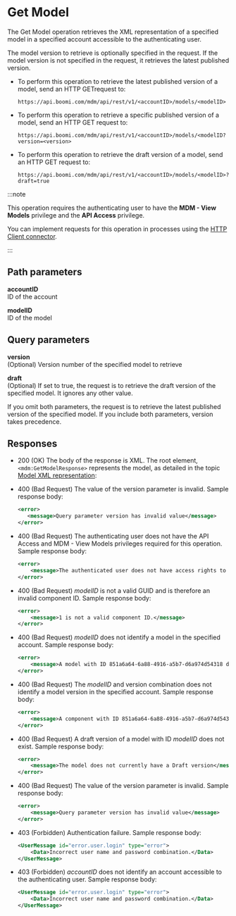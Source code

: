 # Get Model 

<head>
  <meta name="guidename" content="DataHub"/>
  <meta name="context" content="GUID-3077a85c-c5d3-46ef-96b8-588fe8133858"/>
</head>

The Get Model operation retrieves the XML representation of a specified model in a specified account accessible to the authenticating user.

The model version to retrieve is optionally specified in the request. If the model version is not specified in the request, it retrieves the latest published version.

-   To perform this operation to retrieve the latest published version of a model, send an HTTP GETrequest to:

    `https://api.boomi.com/mdm/api/rest/v1/<accountID>/models/<modelID>`

-   To perform this operation to retrieve a specific published version of a model, send an HTTP GET request to:

    `https://api.boomi.com/mdm/api/rest/v1/<accountID>/models/<modelID?version=<version>`

-   To perform this operation to retrieve the draft version of a model, send an HTTP GET request to:

    `https://api.boomi.com/mdm/api/rest/v1/<accountID>/models/<modelID>?draft=true`


:::note

This operation requires the authenticating user to have the **MDM - View Models** privilege and the **API Access** privilege.

You can implement requests for this operation in processes using the [HTTP Client connector](/docs/Atomsphere/Integration/Connectors/r-atm-HTTP_Client_connector_d64af80e-febe-4cd2-89ad-e3d0fc53c502.md).

:::

## Path parameters 

**accountID**  
ID of the account

**modelID**  
ID of the model



## Query parameters

**version**  
(Optional) Version number of the specified model to retrieve

**draft**  
(Optional) If set to true, the request is to retrieve the draft version of the specified model. It ignores any other value.

If you omit both parameters, the request is to retrieve the latest published version of the specified model. If you include both parameters, version takes precedence.


## Responses 

-   200 \(OK\) The body of the response is XML. The root element, `<mdm:GetModelResponse>` represents the model, as detailed in the topic [Model XML representation](hub-Model_XML_representation_69d11108-f18a-4f07-9fc6-4cbd6b468449.md):

-   400 \(Bad Request\) The value of the version parameter is invalid. Sample response body:

    ```xml
    <error>
       <message>Query parameter version has invalid value</message>
    </error>
    
    ```
- 400 (Bad Request) The authenticating user does not have the API Access and MDM - View Models privileges required for this operation. Sample response body:

    ```xml
    <error>
        <message>The authenticated user does not have access rights to this functionality</message>
    </error>
    ```

- 400 (Bad Request) *modelID* is not a valid GUID and is therefore an invalid component ID. Sample response body:

    ```xml
    <error>
        <message>1 is not a valid component ID.</message>
    </error>
    ```

- 400 (Bad Request) *modelID* does not identify a model in the specified account. Sample response body:

    ```xml
    <error>
        <message>A model with ID 851a6a64-6a88-4916-a5b7-d6a974d54318 does not exist.</message>
    </error>
    ```


- 400 (Bad Request) The *modelID* and version combination does not identify a model version in the specified account. Sample response body:

    ```xml
    <error>
        <message>A component with ID 851a6a64-6a88-4916-a5b7-d6a974d54318 and version 100 does not exist.</message>
    </error>
    ```

- 400 (Bad Request) A draft version of a model with ID *modelID* does not exist. Sample response body:

    ```xml
    <error>
        <message>The model does not currently have a Draft version</message>
    </error>
    ```

- 400 (Bad Request) The value of the version parameter is invalid. Sample response body:

    ```xml
    <error>
        <message>Query parameter version has invalid value</message>
    </error>
    ```

- 403 (Forbidden) Authentication failure. Sample response body:

    ```xml
    <UserMessage id="error.user.login" type="error">
        <Data>Incorrect user name and password combination.</Data>
    </UserMessage>
    ```

- 403 (Forbidden) *accountID* does not identify an account accessible to the authenticating user. Sample response body:

    ```xml
    <UserMessage id="error.user.login" type="error">
        <Data>Incorrect user name and password combination.</Data>
    </UserMessage>
    ```